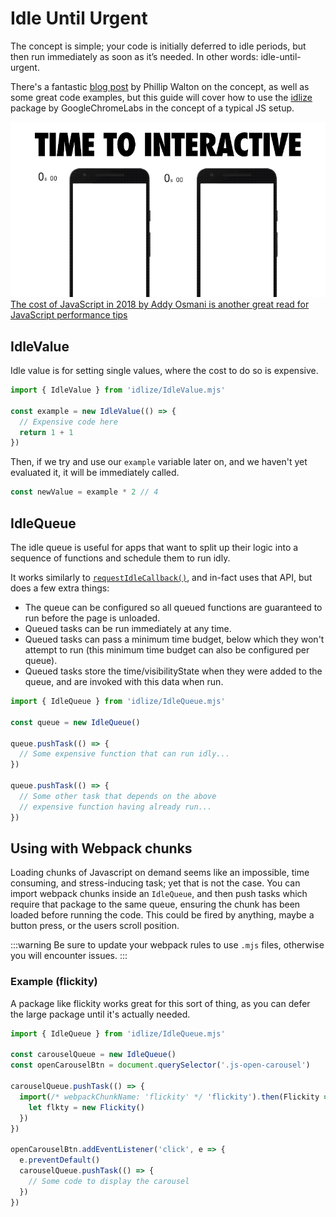 # Idle Until Urgent

The concept is simple; your code is initially deferred to idle periods, but then run immediately as soon as it’s needed. In other words: idle-until-urgent.

There's a fantastic [blog post](https://philipwalton.com/articles/idle-until-urgent/) by Phillip Walton on the concept, as well as some great code examples, but this guide will cover how to use the [idlize](https://github.com/GoogleChromeLabs/idlize) package by GoogleChromeLabs in the concept of a typical JS setup.

[![Time to interactive](./time-to-interactive.gif) The cost of JavaScript in 2018 by Addy Osmani is another great read for JavaScript performance tips](https://medium.com/@addyosmani/the-cost-of-javascript-in-2018-7d8950fbb5d4)

## IdleValue

Idle value is for setting single values, where the cost to do so is expensive.

```js
import { IdleValue } from 'idlize/IdleValue.mjs'

const example = new IdleValue(() => {
  // Expensive code here
  return 1 + 1
})
```

Then, if we try and use our `example` variable later on, and we haven't yet evaluated it, it will be immediately called.

```js
const newValue = example * 2 // 4
```

## IdleQueue

The idle queue is useful for apps that want to split up their logic into a sequence of functions and schedule them to run idly.

It works similarly to [`requestIdleCallback()`](https://developer.mozilla.org/en-US/docs/Web/API/Window/requestIdleCallback), and in-fact uses that API, but does a few extra things:

- The queue can be configured so all queued functions are guaranteed to run before the page is unloaded.
- Queued tasks can be run immediately at any time.
- Queued tasks can pass a minimum time budget, below which they won't attempt to run (this minimum time budget can also be configured per queue).
- Queued tasks store the time/visibilityState when they were added to the queue, and are invoked with this data when run.

```js
import { IdleQueue } from 'idlize/IdleQueue.mjs'

const queue = new IdleQueue()

queue.pushTask(() => {
  // Some expensive function that can run idly...
})

queue.pushTask(() => {
  // Some other task that depends on the above
  // expensive function having already run...
})
```

## Using with Webpack chunks

Loading chunks of Javascript on demand seems like an impossible, time consuming, and stress-inducing task; yet that is not the case. You can import webpack chunks inside an `IdleQueue`, and then push tasks which require that package to the same queue, ensuring the chunk has been loaded before running the code. This could be fired by anything, maybe a button press, or the users scroll position.

:::warning
Be sure to update your webpack rules to use `.mjs` files, otherwise you will encounter issues.
:::

### Example (flickity)

A package like flickity works great for this sort of thing, as you can defer the large package until it's actually needed.

```js
import { IdleQueue } from 'idlize/IdleQueue.mjs'

const carouselQueue = new IdleQueue()
const openCarouselBtn = document.querySelector('.js-open-carousel')

carouselQueue.pushTask(() => {
  import(/* webpackChunkName: 'flickity' */ 'flickity').then(Flickity => {
    let flkty = new Flickity()
  })
})

openCarouselBtn.addEventListener('click', e => {
  e.preventDefault()
  carouselQueue.pushTask(() => {
    // Some code to display the carousel
  })
})
```
